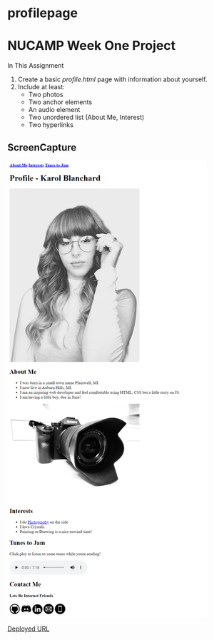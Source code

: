 # profilepage
# NUCAMP Week One Project
In This Assignment 
1. Create a basic <em>profile.html</em> page with information about yourself.
2. Include at least:
    * Two photos
    * Two anchor elements
    * An audio element
    * Two unordered list (About Me, Interest)
    * Two hyperlinks

## ScreenCapture
![Screenshot of profile page](/images/screencapture-KBprofile.png)

[Deployed URL](git@github.com:KarolO1998/profilepage.git)
